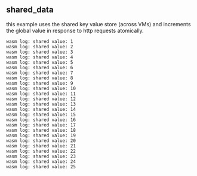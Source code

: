 
## shared_data

this example uses the shared key value store (across VMs) 
and increments the global value in response to http requests atomically.

```
wasm log: shared value: 1
wasm log: shared value: 2
wasm log: shared value: 3
wasm log: shared value: 4
wasm log: shared value: 5
wasm log: shared value: 6
wasm log: shared value: 7
wasm log: shared value: 8
wasm log: shared value: 9
wasm log: shared value: 10
wasm log: shared value: 11
wasm log: shared value: 12
wasm log: shared value: 13
wasm log: shared value: 14
wasm log: shared value: 15
wasm log: shared value: 16
wasm log: shared value: 17
wasm log: shared value: 18
wasm log: shared value: 19
wasm log: shared value: 20
wasm log: shared value: 21
wasm log: shared value: 22
wasm log: shared value: 23
wasm log: shared value: 24
wasm log: shared value: 25
```